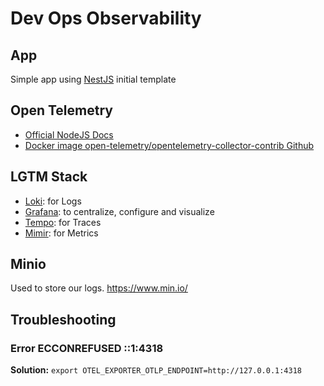# Dev Ops Observability

## App

Simple app using [NestJS](https://docs.nestjs.com/) initial template

## Open Telemetry

- [Official NodeJS Docs](https://opentelemetry.io/docs/languages/js/getting-started/nodejs/)
- [Docker image open-telemetry/opentelemetry-collector-contrib Github](https://github.com/open-telemetry/opentelemetry-collector-contrib)

## LGTM Stack

- [Loki](https://grafana.com/oss/loki/): for Logs
- [Grafana](https://grafana.com/oss/grafana/): to centralize, configure and visualize
- [Tempo](https://grafana.com/oss/tempo/): for Traces
- [Mimir](https://grafana.com/oss/mimir/): for Metrics

## Minio

Used to store our logs.
https://www.min.io/

## Troubleshooting

### Error ECCONREFUSED ::1:4318

**Solution:** `export OTEL_EXPORTER_OTLP_ENDPOINT=http://127.0.0.1:4318`
